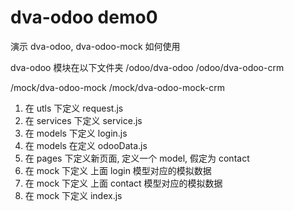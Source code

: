 # dva-odoo demo0

演示 dva-odoo, dva-odoo-mock 如何使用

dva-odoo 模块在以下文件夹
/odoo/dva-odoo
/odoo/dva-odoo-crm

/mock/dva-odoo-mock
/mock/dva-odoo-mock-crm


1. 在 utls 下定义 request.js
2. 在 services 下定义 service.js
3. 在 models 下定义 login.js
4. 在 models 在定义 odooData.js
5. 在 pages 下定义新页面, 定义一个 model, 假定为 contact
6. 在 mock 下定义 上面 login 模型对应的模拟数据
7. 在 mock 下定义 上面 contact 模型对应的模拟数据
8. 在 mock 下定义 index.js
